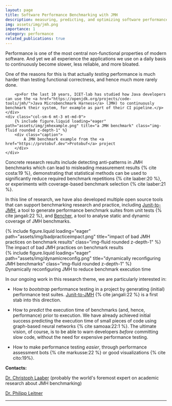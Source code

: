 ```yaml
---
layout: page
title: Software Performance Benchmarking with JMH
description: measuring, predicting, and optimizing software performance in Java using JMH
img: assets/img/jmh.png
importance: 1
category: performance
related_publications: true
---
```


Performance is one of the most central non-functional properties of modern software. And yet we all experience the applications we use on a daily basis to continuously become slower, less reliable, and more bloated.

<div class="row">
    <div class="col-sm-6 mt-3 mt-md-0">
        <p>One of the reasons for this is that actually <i>testing</i> performance is much harder than testing functional correctness, and hence much more rarely done.</p>

        <p>For the last 10 years, ICET-lab has studied how Java developers can use the <a href="https://openjdk.org/projects/code-tools/jmh/">Java Microbenchmark Harness</a> (JMH) to continuously benchmark their system, for example as part of their CI pipeline.</p>
    </div>
    <div class="col-sm-6 mt-3 mt-md-0">
        {% include figure.liquid loading="eager" path="assets/img/jmhexample.png" title="a JMH benchmark" class="img-fluid rounded z-depth-1" %}
        <div class="caption">
            A JMH benchmark example from the <a href="https://protobuf.dev">Protobuf</a> project
        </div>
    </div>
</div>

Concrete research results include detecting anti-patterns in JMH benchmarks which can lead to misleading measurement results {% cite costa:19 %}, demonstrating that statistical methods can be used to significantly reduce required benchmark repetitions {% cite laaber:20 %}, or experiments with coverage-based benchmark selection {% cite laaber:21 %}.

In this line of research, we have also developed multiple open source tools that can support benchmarking research and practice, including [Junit-to-JMH](https://github.com/alniniclas/junit-to-jmh), a tool to generate performance benchmark suites from unit tests {% cite jangali:22 %}, and [Bencher](https://github.com/chrstphlbr/bencher), a tool to analyse static and dynamic coverage of JMH benchmarks.

<div class="row">
    <div class="col-sm-8 mt-3 mt-md-0">
        {% include figure.liquid loading="eager" path="assets/img/badpracticeimpact.png" title="impact of bad JMH practices on benchmark results" class="img-fluid rounded z-depth-1" %}
        <div class="caption">
            The impact of bad JMH practices on benchmark results
        </div>
    </div>
    <div class="col-sm-4 mt-3 mt-md-0">
        {% include figure.liquid loading="eager" path="assets/img/dynamicreconfig.png" title="dynamically reconfiguring JMH benchmarks" class="img-fluid rounded z-depth-1" %}
        <div class="caption">
            Dynamically reconfiguring JMH to reduce benchmark execution time
        </div>
    </div>
</div>

In our ongoing work in this research theme, we are particularly interested in:

* How to _bootstrap_ performance testing in a project by generating (initial) performance test suites. [Junit-to-JMH](https://github.com/alniniclas/junit-to-jmh) {% cite jangali:22 %} is a first stab into this direction.

* How to _predict_ the execution time of benchmarks (and, hence, performance) prior to execution. We have already achieved initial success predicting the execution time of small pieces of code using graph-based neural networks {% cite samoaa:22:1 %}. The ultimate vision, of course, is to be able to warn developers _before_ committing slow code, without the need for expensive performance testing.

* How to make performance testing _easier_, through performance assessment bots {% cite markusse:22 %} or good visualizations {% cite cito:19%}.

**Contacts:**

[Dr. Christoph Laaber](https://laaber.net) (probably the world's foremost expert on academic research about JMH benchmarking)

[Dr. Philipp Leitner](http://philippleitner.net)

---